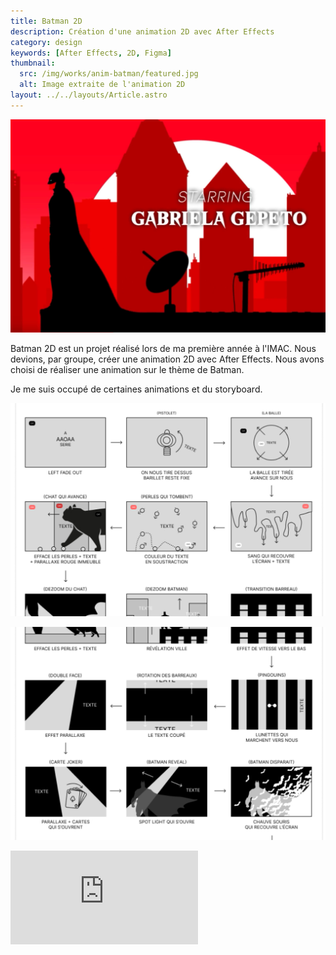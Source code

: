 ```yaml
---
title: Batman 2D
description: Création d'une animation 2D avec After Effects
category: design
keywords: [After Effects, 2D, Figma]
thumbnail:
  src: /img/works/anim-batman/featured.jpg
  alt: Image extraite de l'animation 2D
layout: ../../layouts/Article.astro
---
```


![Page d'accueil du site](../../assets/works/anim-batman/03.jpg)

Batman 2D est un projet réalisé lors de ma première année à l'IMAC. Nous devions, par groupe, créer une animation 2D avec After Effects. Nous avons choisi de réaliser une animation sur le thème de Batman.

Je me suis occupé de certaines animations et du storyboard.

<div class="img-grid">

![Page d'accueil du site](../../assets/works/anim-batman/01.jpg)

![Page d'accueil du site](../../assets/works/anim-batman/02.jpg)

</div>

<iframe
  src="https://www.youtube.com/embed/7U3Zkl_sOpU?si=LaI7fTkvnucGD-X5"
  title="YouTube video player"
  frameborder="0"
  allow="accelerometer; autoplay; clipboard-write; encrypted-media; gyroscope; picture-in-picture; web-share"
  allowfullscreen
></iframe>
